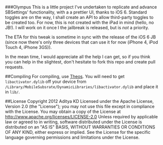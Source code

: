 ###Olympus
This is a little project I've undertaken to replicate and advance SBSettings' functionality, with a a prettier UI, thanks to iOS 6. Standard toggles are on the way, I shall create an API to allow third-party toggles to be created too. For now, this is not created with the iPad in mind (hello, no JB!). I will work on it once I the jailbreak is released, but is _not_ a priority.

The ETA for this tweak is sometime in sync with the release of the iOS 6 JB (since now there's only three devices that can use it for now (iPhone 4, iPod Touch 4, iPhone 3GS)).

In the mean time, I would appreciate all the help I can get, so if you think you can help in the slightest, don't hesitate to fork this repo and create pull requests.


##Compiling
For compiling, use <a href="https://github.com/DHowett/theos">Theos</a>. You will need to get `libactivator.dylib` off your device from `/Library/MobileSubsrate/DynamicLibraries/libactivator.dylib` and place it in `lib/`. 


##License
   Copyright 2012 Aditya KD
   Licensed under the Apache License, Version 2.0 (the "License");
   you may not use this file except in compliance with the License.
   You may obtain a copy of the License at
       http://www.apache.org/licenses/LICENSE-2.0
   Unless required by applicable law or agreed to in writing, software
   distributed under the License is distributed on an "AS IS" BASIS,
   WITHOUT WARRANTIES OR CONDITIONS OF ANY KIND, either express or implied.
   See the License for the specific language governing permissions and
   limitations under the License.
